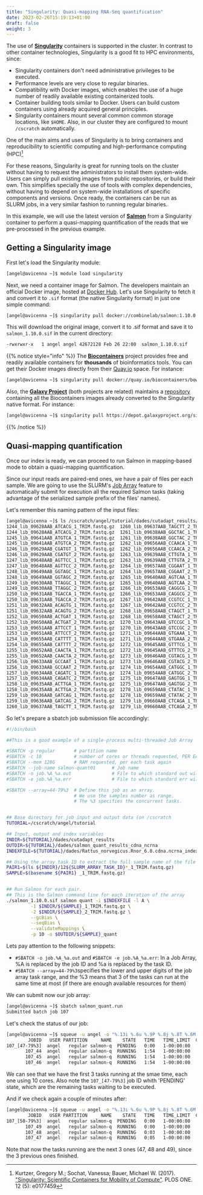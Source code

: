 ```yaml
---
title: "Singularity: Quasi-mapping RNA-Seq quantification"
date: 2023-02-26T15:19:13+01:00
draft: false
weight: 3
---
```


The use of **[Singularity](https://sylabs.io/singularity/)** containers is supported in the cluster. In contrast to other container technologies, Singularity is a good fit to HPC environments, since:
* Singularity containers don't need administrative privileges to be executed.
* Performance levels are very close to regular binaries.
* Compatibility with Docker images, which enables the use of a huge number of readily available existing containerized tools.
* Container building tools similar to Docker. Users can build custom containers using already acquired general principles.
* Singularity containers mount several common common storage locations, like `$HOME`. Also, in our cluster they are configured to mount `/cscratch` automatically.

One of the main aims and uses of Singularity is to bring containers and reproducibility to scientific computing and high-performance computing (HPC)[^1]

For these reasons, Singularity is great for running tools on the cluster without having to request the administrators to install them system-wide. Users can simply pull existing images from public repositories, or build their own. This simplifies specially the use of tools with complex dependencies, without having to depend on system-wide installations of specific components and versions. Once ready, the containers can be run as SLURM jobs, in a very similar fashion to running regular binaries.


In this example, we will use the latest version of **[Salmon](https://combine-lab.github.io/salmon/)** from a Singularity container to perform a quasi-mapping quantification of the reads that we pre-processed in the previous example.

## Getting a Singularity image

First let's load the Singularity module:

```bash
[angel@avicenna ~]$ module load singularity

```

Next, we need a container image for Salmon. The developers maintain an official Docker image, hosted at [Docker Hub](https://hub.docker.com/). Let's use Singularity to fetch it and convert it to `.sif` format (the native Singularity format) in just one simple command:

```bash
[angel@avicenna ~]$ singularity pull docker://combinelab/salmon:1.10.0
```

This will download the original image, convert it to .sif format and save it to `salmon_1.10.0.sif` in the current directory:

```bash
-rwxrwxr-x   1 angel angel 42672128 Feb 26 22:00  salmon_1.10.0.sif

```
{{% notice style="info" %}}
The **[Biocontainers](https://biocontainers.pro/)** project provides free and readily available containers for **thousands** of bioinformatics tools. You can get their Docker images directly from their [Quay.io](https://quay.io/organization/biocontainers) space. For instance:

```bash
[angel@avicenna ~]$ singularity pull docker://quay.io/biocontainers/bowtie2:2.5.1--py310h8d7afc0_0
```

Also, the **[Galaxy Project](https://galaxyproject.org/)** (both projects are related) maintains a [repository](https://depot.galaxyproject.org/singularity/) containing all the Biocontainers images already converted to the Singularity native format. For instance:

```bash
[angel@avicenna ~]$ singularity pull https://depot.galaxyproject.org/singularity/bowtie2:2.5.1--py310h8d7afc0_0
```
{{% /notice %}}


## Quasi-mapping quantification

Once our index is ready, we can proceed to run Salmon in mapping-based mode to obtain a quasi-mapping quantification.

Since our input reads are paired-end ones, we have a pair of files per each sample. We are going to use the SLURM's [Job Array](https://slurm.schedmd.com/job_array.html) feature to automatically submit for execution all the required Salmon tasks (taking advantage of the serialized sample prefix of the files' names). 

Let's remember this naming pattern of the input files:


```bash
[angel@avicenna ~]$ ls /cscratch/angel/tutorial/dades/cutadapt_results/
1244_lib_09628AAB_ATCACG_1_TRIM.fastq.gz  1260_lib_09637AAB_TAGCTT_2_TRIM.fastq.gz
1244_lib_09628AAB_ATCACG_2_TRIM.fastq.gz  1261_lib_09638AAB_GGCTAC_1_TRIM.fastq.gz
1245_lib_09641AAB_ATGTCA_1_TRIM.fastq.gz  1261_lib_09638AAB_GGCTAC_2_TRIM.fastq.gz
1245_lib_09641AAB_ATGTCA_2_TRIM.fastq.gz  1262_lib_09656AAB_CCAACA_1_TRIM.fastq.gz
1246_lib_09629AAB_CGATGT_1_TRIM.fastq.gz  1262_lib_09656AAB_CCAACA_2_TRIM.fastq.gz
1246_lib_09629AAB_CGATGT_2_TRIM.fastq.gz  1263_lib_09639AAB_CTTGTA_1_TRIM.fastq.gz
1247_lib_09648AAB_AGTTCC_1_TRIM.fastq.gz  1263_lib_09639AAB_CTTGTA_2_TRIM.fastq.gz
1247_lib_09648AAB_AGTTCC_2_TRIM.fastq.gz  1264_lib_09657AAB_CGGAAT_1_TRIM.fastq.gz
1248_lib_09649AAB_GGTAGC_1_TRIM.fastq.gz  1264_lib_09657AAB_CGGAAT_2_TRIM.fastq.gz
1248_lib_09649AAB_GGTAGC_2_TRIM.fastq.gz  1265_lib_09640AAB_AGTCAA_1_TRIM.fastq.gz
1249_lib_09630AAB_TTAGGC_1_TRIM.fastq.gz  1265_lib_09640AAB_AGTCAA_2_TRIM.fastq.gz
1249_lib_09630AAB_TTAGGC_2_TRIM.fastq.gz  1266_lib_09653AAB_CAGGCG_1_TRIM.fastq.gz
1250_lib_09631AAB_TGACCA_1_TRIM.fastq.gz  1266_lib_09653AAB_CAGGCG_2_TRIM.fastq.gz
1250_lib_09631AAB_TGACCA_2_TRIM.fastq.gz  1267_lib_09642AAB_CCGTCC_1_TRIM.fastq.gz
1251_lib_09632AAB_ACAGTG_1_TRIM.fastq.gz  1267_lib_09642AAB_CCGTCC_2_TRIM.fastq.gz
1251_lib_09632AAB_ACAGTG_2_TRIM.fastq.gz  1268_lib_09658AAB_CTAGCT_1_TRIM.fastq.gz
1252_lib_09650AAB_ACTGAT_1_TRIM.fastq.gz  1268_lib_09658AAB_CTAGCT_2_TRIM.fastq.gz
1252_lib_09650AAB_ACTGAT_2_TRIM.fastq.gz  1270_lib_09643AAB_GTCCGC_1_TRIM.fastq.gz
1253_lib_09651AAB_ATTCCT_1_TRIM.fastq.gz  1270_lib_09643AAB_GTCCGC_2_TRIM.fastq.gz
1253_lib_09651AAB_ATTCCT_2_TRIM.fastq.gz  1271_lib_09644AAB_GTGAAA_1_TRIM.fastq.gz
1254_lib_09655AAB_CATTTT_1_TRIM.fastq.gz  1271_lib_09644AAB_GTGAAA_2_TRIM.fastq.gz
1254_lib_09655AAB_CATTTT_2_TRIM.fastq.gz  1272_lib_09645AAB_GTTTCG_1_TRIM.fastq.gz
1255_lib_09652AAB_CAACTA_1_TRIM.fastq.gz  1272_lib_09645AAB_GTTTCG_2_TRIM.fastq.gz
1255_lib_09652AAB_CAACTA_2_TRIM.fastq.gz  1273_lib_09646AAB_CGTACG_1_TRIM.fastq.gz
1256_lib_09633AAB_GCCAAT_1_TRIM.fastq.gz  1273_lib_09646AAB_CGTACG_2_TRIM.fastq.gz
1256_lib_09633AAB_GCCAAT_2_TRIM.fastq.gz  1274_lib_09654AAB_CATGGC_1_TRIM.fastq.gz
1257_lib_09634AAB_CAGATC_1_TRIM.fastq.gz  1274_lib_09654AAB_CATGGC_2_TRIM.fastq.gz
1257_lib_09634AAB_CAGATC_2_TRIM.fastq.gz  1275_lib_09647AAB_GAGTGG_1_TRIM.fastq.gz
1258_lib_09635AAB_ACTTGA_1_TRIM.fastq.gz  1275_lib_09647AAB_GAGTGG_2_TRIM.fastq.gz
1258_lib_09635AAB_ACTTGA_2_TRIM.fastq.gz  1278_lib_09659AAB_CTATAC_1_TRIM.fastq.gz
1259_lib_09636AAB_GATCAG_1_TRIM.fastq.gz  1278_lib_09659AAB_CTATAC_2_TRIM.fastq.gz
1259_lib_09636AAB_GATCAG_2_TRIM.fastq.gz  1279_lib_09660AAB_CTCAGA_1_TRIM.fastq.gz
1260_lib_09637AAB_TAGCTT_1_TRIM.fastq.gz  1279_lib_09660AAB_CTCAGA_2_TRIM.fastq.gz
```

So let's prepare a sbatch job submission file accordingly:

```bash
#!/bin/bash

##This is a good example of a single-process multi-threaded Job Array

#SBATCH -p regular       # partition name
#SBATCH -c 10            # number of cores or threads requested, PER EACH TASK of the array
#SBATCH --mem 128G       # RAM requested, per each task again
#SBATCH --job-name salmon-quant01      # Job name
#SBATCH -o job.%A_%a.out               # File to which standard out will be written
#SBATCH -e job.%A_%a.err               # File to which standard err will be written

#SBATCH --array=44-79%3  # Define this job as an array.
                         # We use the samples number as range.
                         # The %3 specifies the concurrent tasks.


## Base directory for job input and output data (on /cscratch
TUTORIAL=/cscratch/angel/tutorial

## Input, output and index variables
INDIR=${TUTORIAL}/dades/cutadapt_results
OUTDIR=${TUTORIAL}/dades/salmon_quant_results_cdna_ncrna
INDEXFILE=${TUTORIAL}/dades/Rattus_norvegicus.Rnor_6.0.cdna.ncrna_index

## Using the array task ID to extract the full sample name of the file pairs
PAIR1=$(ls ${INDIR}/12${SLURM_ARRAY_TASK_ID}*_1_TRIM.fastq.gz)
SAMPLE=$(basename ${PAIR1} _1_TRIM.fastq.gz)


## Run Salmon for each pair.
## This is the Salmon command line for each iteration of the array
./salmon_1.10.0.sif salmon quant -i $INDEXFILE -l A \
         -1 $INDIR/${SAMPLE}_1_TRIM.fastq.gz \
         -2 $INDIR/${SAMPLE}_2_TRIM.fastq.gz \
         --gcBias \
         --seqBias \
         --validateMappings \
         -p 10 -o $OUTDIR/${SAMPLE}_quant


```

Lets pay attention to the following snippets:

* `#SBATCH -o job.%A_%a.out` and `#SBATCH -e job.%A_%a.err`: In a Job Array, %A is replaced by the job ID and %a is replaced by the task ID.
* `#SBATCH --array=44-79%3`specifies the lower and upper digits of the job array task range, and the %3 means that 3 of the tasks can run at the same time at most (if there are enough available resources for them)

We can submit now our job array:

```bash
[angel@avicenna ~]$ sbatch salmon_quant.run 
Submitted batch job 107
```

Let's check the status of our job:

```bash
[angel@avicenna ~]$ squeue -u angel -o "%.13i %.6u %.9P %.8j %.8T %.6M %.12l %.5C %.10R"
        JOBID   USER PARTITION     NAME    STATE   TIME   TIME_LIMIT  CPUS NODELIST(REASON)
107_[47-79%3]  angel   regular salmon-q  PENDING   0:00   1-00:00:00    10 (JobArrayT
       107_44  angel   regular salmon-q  RUNNING   1:54   1-00:00:00    10        c01
       107_45  angel   regular salmon-q  RUNNING   1:54   1-00:00:00    10        c01
       107_46  angel   regular salmon-q  RUNNING   1:54   1-00:00:00    10        c01

```
We can see that we have the first 3 tasks running at the smae time, each one using 10 cores. Also note the `107_[47-79%3]` job ID whith 'PENDING' state, which are the remaining tasks waiting to be executed.

And if we check again a couple of minutes after:

```bash
[angel@avicenna ~]$ squeue -u angel -o "%.13i %.6u %.9P %.8j %.8T %.6M %.12l %.5C %.10R"
        JOBID   USER PARTITION     NAME    STATE   TIME   TIME_LIMIT  CPUS NODELIST(REASON)
107_[50-79%3]  angel   regular salmon-q  PENDING   0:00   1-00:00:00    10 (JobArrayT
       107_49  angel   regular salmon-q  RUNNING   0:00   1-00:00:00    10        c01
       107_48  angel   regular salmon-q  RUNNING   0:03   1-00:00:00    10        c01
       107_47  angel   regular salmon-q  RUNNING   0:05   1-00:00:00    10        c01
```

Note that now the tasks running are the next 3 ones (47, 48 and 49), since the 3 previous ones finished.




[^1]:Kurtzer, Gregory M.; Sochat, Vanessa; Bauer, Michael W. (2017). ["Singularity: Scientific Containers for Mobility of Compute"](https://www.ncbi.nlm.nih.gov/pmc/articles/PMC5426675/). PLOS ONE. 12 (5): e0177459